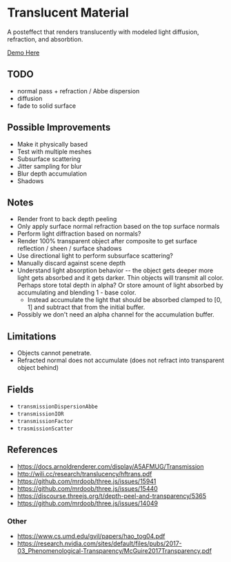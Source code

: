 # Translucent Material

A posteffect that renders translucently with modeled light diffusion, refraction, and absorbtion.

[Demo Here](https://gkjohnson.github.io/threejs-sandbox/translucent-material/index.html)

## TODO

- normal pass + refraction / Abbe dispersion
- diffusion
- fade to solid surface

## Possible Improvements

- Make it physically based
- Test with multiple meshes
- Subsurface scattering
- Jitter sampling for blur
- Blur depth accumulation
- Shadows

## Notes

- Render front to back depth peeling
- Only apply surface normal refraction based on the top surface normals
- Perform light diffraction based on normals?
- Render 100% transparent object after composite to get surface reflection / sheen / surface shadows
- Use directional light to perform subsurface scattering?
- Manually discard against scene depth
- Understand light absorption behavior -- the object gets deeper more light gets absorbed and it gets darker. Thin objects will transmit all color. Perhaps store total depth in alpha? Or store amount of light absorbed by accumulating and blending 1 - base color.
	- Instead accumulate the light that should be absorbed clamped to [0, 1] and subtract that from the initial buffer.
- Possibly we don't need an alpha channel for the accumulation buffer.

## Limitations

- Objects cannot penetrate.
- Refracted normal does not accumulate (does not refract into transparent object behind)

## Fields

- `transmissionDispersionAbbe`
- `transmissionIOR`
- `transmissionFactor`
- `trasmissionScatter`

## References

- https://docs.arnoldrenderer.com/display/A5AFMUG/Transmission
- http://wili.cc/research/translucency/hftrans.pdf
- https://github.com/mrdoob/three.js/issues/15941
- https://github.com/mrdoob/three.js/issues/15440
- https://discourse.threejs.org/t/depth-peel-and-transparency/5365
- https://github.com/mrdoob/three.js/issues/14049

### Other

- https://www.cs.umd.edu/gvil/papers/hao_tog04.pdf
- https://research.nvidia.com/sites/default/files/pubs/2017-03_Phenomenological-Transparency/McGuire2017Transparency.pdf
